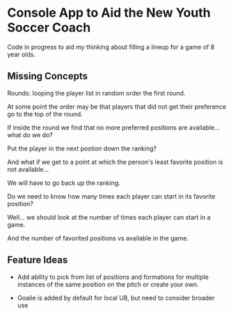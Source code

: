 # Console App to Aid the New Youth Soccer Coach

Code in progress to aid my thinking about filling a lineup for a game of 8 year olds.

## Missing Concepts

Rounds: looping the player list in random order the first round.

At some point the order may be that players that did not get their preference go to the top of the round.

If inside the round we find that no more preferred positions are available... what do we do?

Put the player in the next postion down the ranking? 

And what if we get to a point at which the person's least favorite position is not available...

We will have to go back up the ranking.

Do we need to know how many times each player can start in its favorite position?

Well... we should look at the number of times each player can start in a game.

And the number of favorited positions vs available in the game.

## Feature Ideas

- Add ability to pick from list of positions and formations for multiple instances of the same position on the pitch or create your own.

- Goalie is added by default for local U8, but need to consider broader use